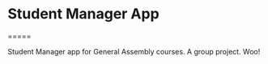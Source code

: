 # Student Manager App

=====

Student Manager app for General Assembly courses. A group project. Woo!
